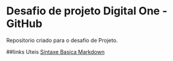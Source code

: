 # Desafio de projeto Digital One -  GitHub
Repositorio criado para o desafio de Projeto.

##links Uteis
[Sintaxe Basica Markdown](www.marddown.org/baasic-syntax)
